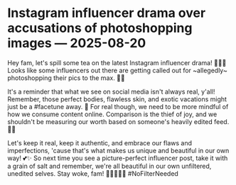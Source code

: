 # Instagram influencer drama over accusations of photoshopping images — 2025-08-20

Hey fam, let's spill some tea on the latest Instagram influencer drama! 💅🏼🍵 Looks like some influencers out there are getting called out for ~allegedly~ photoshopping their pics to the max. 📸✨

It's a reminder that what we see on social media isn't always real, y'all! Remember, those perfect bodies, flawless skin, and exotic vacations might just be a #facetune away. 🙈 For real though, we need to be more mindful of how we consume content online. Comparison is the thief of joy, and we shouldn't be measuring our worth based on someone's heavily edited feed. 🚫📲

Let's keep it real, keep it authentic, and embrace our flaws and imperfections, 'cause that's what makes us unique and beautiful in our own way! 💕✨ So next time you see a picture-perfect influencer post, take it with a grain of salt and remember, we're all beautiful in our own unfiltered, unedited selves. Stay woke, fam! 💁🏽‍♀️💪🏼 #NoFilterNeeded